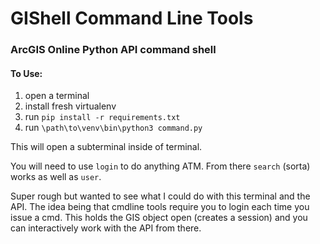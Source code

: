 # GIShell Command Line Tools
### ArcGIS Online Python API command shell

#### To Use:


1) open a terminal
1) install fresh virtualenv
2) run `pip install -r requirements.txt`
3) run `\path\to\venv\bin\python3 command.py` 

This will open a subterminal inside of terminal.

You will need to use `login` to do anything ATM.
From there `search` (sorta) works as well as `user`.

Super rough but wanted to see what I could do with this terminal and the API.
The idea being that cmdline tools require you to login each time you issue a cmd.
This holds the GIS object open (creates a session) and you can interactively work with the API from there. 